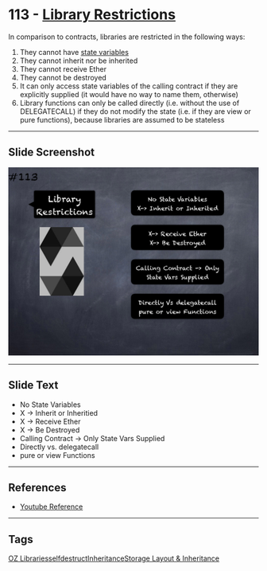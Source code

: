 # 113 - [Library Restrictions](Library%20Restrictions.md)
In comparison to contracts, libraries are restricted in the following ways:

1.  They cannot have [state variables](State%20Variables.md)
2.  They cannot inherit nor be inherited
3.  They cannot receive Ether
4.  They cannot be destroyed
5.  It can only access state variables of the calling contract if they are explicitly supplied (it would have no way to name them, otherwise)
6.  Library functions can only be called directly (i.e. without the use of DELEGATECALL) if they do not modify the state (i.e. if they are view or pure functions), because libraries are assumed to be stateless

___
## Slide Screenshot
![113.png](../images/solidity201/113.png)
___
## Slide Text
- No State Variables
- X -> Inherit or Inheritied
- X -> Receive Ether
- X -> Be Destroyed
- Calling Contract -> Only State Vars Supplied
- Directly vs. delegatecall
- pure or view Functions
___
## References
- [Youtube Reference](https://youtu.be/3bFgsmsQXrE?t=924)
___
## Tags
[OZ Libraries](OZ%20Libraries.md)[selfdestruct](../Solidity101/selfdestruct.md)[Inheritance](Inheritance.md)[Storage Layout & Inheritance](Storage%20Layout%20&%20Inheritance.md)
